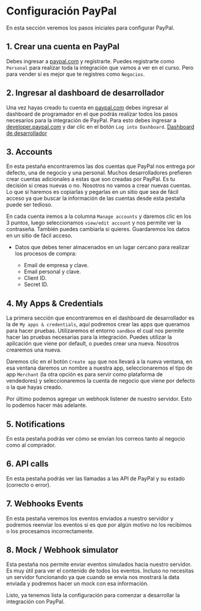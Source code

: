 # Configuración PayPal

En esta sección veremos los pasos iniciales para configurar PayPal.

## 1. Crear una cuenta en PayPal

Debes ingresar a [paypal.com](http://paypal.com) y registrarte. Puedes registrarte como `Personal` para realizar toda la integración que vamos a ver en el curso. Pero para vender si es mejor que te registres como `Negocios`.

## 2. Ingresar al dashboard de desarrollador

Una vez hayas creado tu cuenta en [paypal.com](https://paypal.com) debes ingresar al dashboard de programador en el que podrás realizar todos los pasos necesarios para la integración de PayPal. Para esto debes ingresar a [developer.paypal.com](http://developer.paypal.com) y dar clic en el botón `Log into Dashboard`.
[Dashboard de desarrollador](https://developer.paypal.com)

## 3. Accounts

En esta pestaña encontraremos las dos cuentas que PayPal nos entrega por defecto, una de negocio y una personal. Muchos desarrolladores prefieren crear cuentas adicionales a estas que son creadas por PayPal. Es tu decisión si creas nuevas o no. Nosotros no vamos a crear nuevas cuentas. Lo que sí haremos es copiarlas y pegarlas en un sitio que sea de fácil acceso ya que buscar la información de las cuentas desde esta pestaña puede ser tedioso.

En cada cuenta iremos a la columna `Manage accounts` y daremos clic en los 3 puntos, luego seleccionamos `view/edit account` y nos permite ver la contraseña. También puedes cambiarla si quieres. Guardaremos los datos en un sitio de fácil acceso.

- Datos que debes tener almacenados en un lugar cercano para realizar los procesos de compra:

  * Email de empresa y clave.
  * Email personal y clave.
  * Client ID.
  * Secret ID.

## 4. My Apps & Credentials

La primera sección que encontraremos en el dashboard de desarrollador es la de `My apps & credentials`, aquí podremos crear las apps que queramos para hacer pruebas. Utilizaremos el entorno `sandbox` el cual nos permite hacer las pruebas necesarias para la integración. Puedes utilizar la aplicación que viene por default, o puedes crear una nueva. Nosotros crearemos una nueva.

Daremos clic en el botón `Create app` que nos llevará a la nueva ventana, en esa ventana daremos un nombre a nuestra app, seleccionaremos el tipo de app `Merchant` (la otra opción es para servir como plataforma de vendedores) y seleccionaremos la cuenta de negocio que viene por defecto o la que hayas creado.

Por último podemos agregar un webhook listener de nuestro servidor. Esto lo podemos hacer más adelante.

## 5. Notifications

En esta pestaña podrás ver cómo se envían los correos tanto al negocio como al comprador.

## 6. API calls

En esta pestaña podrás ver las llamadas a las API de PayPal y su estado (correcto o error).

## 7. Webhooks Events

En esta pestaña veremos los eventos enviados a nuestro servidor y podremos reenviar los eventos si es que por algún motivo no los recibimos o los procesamos incorrectamente.

## 8. Mock / Webhook simulator

Esta pestaña nos permite enviar eventos simulados hacia nuestro servidor. Es muy útil para ver el contenido de todos los eventos. Incluso no necesitas un servidor funcionando ya que cuando se envía nos mostrará la data enviada y podremos hacer un mock con esa información.

Listo, ya tenemos lista la configuración para comenzar a desarrollar la integración con PayPal.